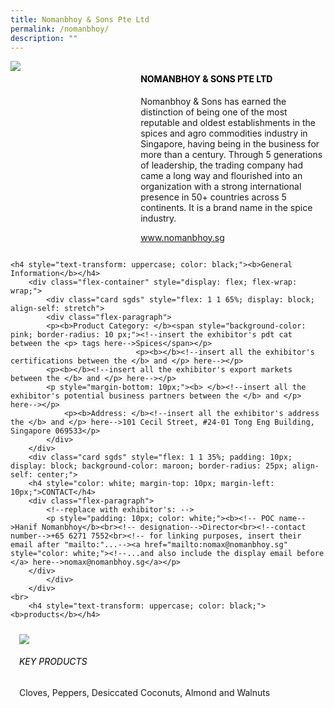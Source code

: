 ```yaml
---
title: Nomanbhoy & Sons Pte Ltd
permalink: /nomanbhoy/
description: ""
---
```

<div class="flex-paragraph">
		<!--hi there! this is a comment and will provide you with instructional guides-->
		<!--insert booth number here!-->
		<p style="text-transform: uppercase"></p></div>
			<div class="flex-container" style="display: flex; flex-wrap: wrap;">
				<!--insert DOWNLOAD link of company logo between the " marks!-->
			<div class="card sgds" style="flex: 1 1 40%; display: block;"><img src="https://drive.google.com/uc?export=download&amp;id=1342QyjsrDx5aI6XdpF88mw2uMgaE0ad3"></div>
	<div class="card-sgds" style="flex: 1 1 58%; display: block; margin-left: 3px">
		<h4 style="text-transform: uppercase; color: black;"><!--insert the exhibitor's name between the <b> tags here--><b>Nomanbhoy &amp; Sons Pte Ltd</b></h4><!--insert the exhibitor's description between the <p> tags here-->
		<p>Nomanbhoy &amp; Sons has earned the distinction of being one of the
most reputable and oldest establishments in the spices and agro
commodities industry in Singapore, having being in the business for
more than a century. Through 5 generations of leadership, the
trading company had came a long way and flourished into an
organization with a strong international presence in 50+ countries
across 5 continents. It is a brand name in the spice industry.</p>
		<!--insert the exhibitor's website link, making sure there is "https:// www." present please. make sure the entire https link goes in between the " marks-->
		<p><a href="www.nomanbhoy.sg" target="_blank"><!--insert the www website link here (no need for https)-->www.nomanbhoy.sg</a></p>
	</div>
</div>



	<h4 style="text-transform: uppercase; color: black;"><b>General Information</b></h4>
		<div class="flex-container" style="display: flex; flex-wrap: wrap;">
			<div class="card sgds" style="flex: 1 1 65%; display: block; align-self: stretch">
			<div class="flex-paragraph">
			<p><b>Product Category: </b><span style="background-color: pink; border-radius: 10 px;"><!--insert the exhibitor's pdt cat between the <p> tags here-->Spices</span></p> 
								<p><b></b><!--insert all the exhibitor's certifications between the </b> and </p> here--></p>
			<p><b></b><!--insert all the exhibitor's export markets between the </b> and </p> here--></p>
			<p style="margin-bottom: 10px;"><b> </b><!--insert all the exhibitor's potential business partners between the </b> and </p> here--></p>
				<p><b>Address: </b><!--insert all the exhibitor's address the </b> and </p> here-->101 Cecil Street, #24-01 Tong Eng Building, Singapore 069533</p>
			</div>
		</div>
		<div class="card sgds" style="flex: 1 1 35%; padding: 10px; display: block; background-color: maroon; border-radius: 25px; align-self: center;">
		<h4 style="color: white; margin-top: 10px; margin-left: 10px;">CONTACT</h4>
		<div class="flex-paragraph">
			<!--replace with exhibitor's: -->
			<p style="padding: 10px; color: white;"><b><!-- POC name-->Hanif Nomanbhoy</b><br><!-- designation-->Director<br><!--contact number-->+65 6271 7552<br><!-- for linking purposes, insert their email after "mailto:"...--><a href="mailto:nomax@nomanbhoy.sg" style="color: white;"><!--...and also include the display email before </a> here-->nomax@nomanbhoy.sg</a></p>
		</div>
			</div>
		</div>
	<br>
		<h4 style="text-transform: uppercase; color: black;"><b>products</b></h4>
<div style="display: flex; flex-wrap: wrap;">
&nbsp; <div class="card sgds" style="flex: 1 1 47%; margin: 10px; display: block;"><!--insert the exhibitor's DOWNLOAD image for product between the " marks here-->
	<div class="flex-image" style="display: block;"><img src="https://drive.google.com/uc?export=download&amp;id=10PbHPeh-HORubOYQpov5NEyhI7lN7ihC"></div>
	<div class="flex-paragraph">
		<h6 style="text-transform: uppercase; color: black;"><!--insert product name before </h6> and product description after <p>-->Key Products</h6>
		Cloves, Peppers, Desiccated Coconuts, Almond and Walnuts





<p></p></div></div></div>